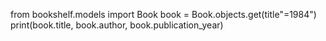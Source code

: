 from bookshelf.models import Book
book = Book.objects.get(title"=1984")
print(book.title, book.author, book.publication_year)
